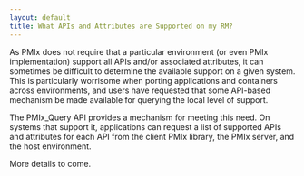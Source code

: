 ```yaml
---
layout: default
title: What APIs and Attributes are Supported on my RM?
---
```


As PMIx does not require that a particular environment (or even PMIx
implementation) support all APIs and/or associated attributes, it can
sometimes be difficult to determine the available support on a given
system. This is particularly worrisome when porting applications and
containers across environments, and users have requested that some
API-based mechanism be made available for querying the local level of
support.

The PMIx\_Query API provides a mechanism for meeting this need. On
systems that support it, applications can request a list of supported
APIs and attributes for each API from the client PMIx library, the PMIx
server, and the host environment.

More details to come.

